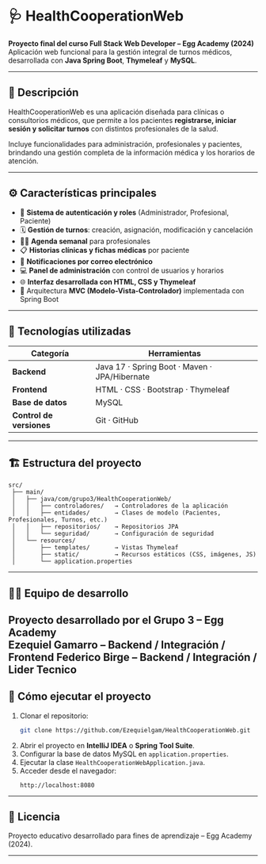 # 🩺 HealthCooperationWeb

**Proyecto final del curso Full Stack Web Developer – Egg Academy (2024)**  
Aplicación web funcional para la gestión integral de turnos médicos, desarrollada con **Java Spring Boot**, **Thymeleaf** y **MySQL**.

---

## 🚀 Descripción

HealthCooperationWeb es una aplicación diseñada para clínicas o consultorios médicos, que permite a los pacientes **registrarse, iniciar sesión y solicitar turnos** con distintos profesionales de la salud.

Incluye funcionalidades para administración, profesionales y pacientes, brindando una gestión completa de la información médica y los horarios de atención.

---

## ⚙️ Características principales

- 🔐 **Sistema de autenticación y roles** (Administrador, Profesional, Paciente)
- 🗓️ **Gestión de turnos**: creación, asignación, modificación y cancelación
- 👩‍⚕️ **Agenda semanal** para profesionales
- 📋 **Historias clínicas y fichas médicas** por paciente
- 💬 **Notificaciones por correo electrónico**
- 💻 **Panel de administración** con control de usuarios y horarios
- 🌐 **Interfaz desarrollada con HTML, CSS y Thymeleaf**
- 🧩 Arquitectura **MVC (Modelo-Vista-Controlador)** implementada con Spring Boot

---

## 🧰 Tecnologías utilizadas

| Categoría | Herramientas |
|------------|---------------|
| **Backend** | Java 17 · Spring Boot · Maven · JPA/Hibernate |
| **Frontend** | HTML · CSS · Bootstrap · Thymeleaf |
| **Base de datos** | MySQL |
| **Control de versiones** | Git · GitHub |

---

## 🏗️ Estructura del proyecto

```
src/
 ├── main/
 │   ├── java/com/grupo3/HealthCooperationWeb/
 │   │   ├── controladores/   → Controladores de la aplicación
 │   │   ├── entidades/       → Clases de modelo (Pacientes, Profesionales, Turnos, etc.)
 │   │   ├── repositorios/    → Repositorios JPA
 │   │   └── seguridad/       → Configuración de seguridad
 │   └── resources/
 │       ├── templates/       → Vistas Thymeleaf
 │       ├── static/          → Recursos estáticos (CSS, imágenes, JS)
 │       └── application.properties
```

---

## 🧑‍💻 Equipo de desarrollo

Proyecto desarrollado por el **Grupo 3 – Egg Academy**  
**Ezequiel Gamarro** – Backend / Integración / Frontend
**Federico Birge** – Backend / Integración / Lider Tecnico
---

## 🏁 Cómo ejecutar el proyecto

1. Clonar el repositorio:
   ```bash
   git clone https://github.com/Ezequielgam/HealthCooperationWeb.git
   ```
2. Abrir el proyecto en **IntelliJ IDEA** o **Spring Tool Suite**.  
3. Configurar la base de datos MySQL en `application.properties`.  
4. Ejecutar la clase `HealthCooperationWebApplication.java`.  
5. Acceder desde el navegador:
   ```
   http://localhost:8080
   ```

---

## 📜 Licencia

Proyecto educativo desarrollado para fines de aprendizaje – Egg Academy (2024).

---

